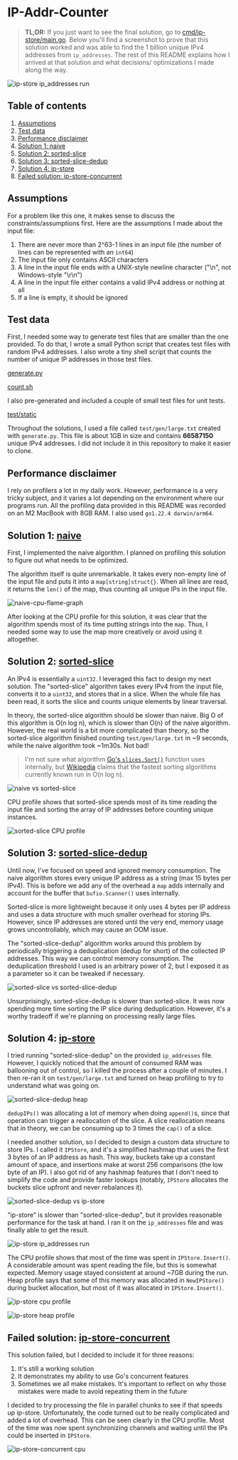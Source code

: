 # IP-Addr-Counter

> **TL;DR:** If you just want to see the final solution, go to
> [cmd/ip-store/main.go](cmd/ip-store/main.go). Below you'll find a screenshot to prove
> that this solution worked and was able to find the 1 billion unique IPv4 addresses
> from `ip_addresses`.
> The rest of this README explains how I arrived at that solution and what decisions/
> optimizations I made along the way.

![ip-store ip_addresses run](screenshots/ip-store-ip-addresses.png)

## Table of contents

1. [Assumptions](#assumptions)
1. [Test data](#test-data)
1. [Performance disclaimer](#performance-disclaimer)
1. [Solution 1: naive](#solution-1-naive)
1. [Solution 2: sorted-slice](#solution-2-sorted-slice)
1. [Solution 3: sorted-slice-dedup](#solution-3-sorted-slice-dedup)
1. [Solution 4: ip-store](#solution-4-ip-store)
1. [Failed solution: ip-store-concurrent](#failed-solution-ip-store-concurrent)

## Assumptions

For a problem like this one, it makes sense to discuss the constraints/assumptions first. Here
are the assumptions I made about the input file:

1. There are never more than 2^63-1 lines in an input file (the number of lines can be represented with an `int64`)
1. The input file only contains ASCII characters
1. A line in the input file ends with a UNIX-style newline character ("\n", not Windows-style "\r\n")
1. A line in the input file either contains a valid IPv4 address or nothing at all
1. If a line is empty, it should be ignored

## Test data

First, I needed some way to generate test files that are smaller than the one provided.
To do that, I wrote a small Python script that creates test files with random IPv4 addresses.
I also wrote a tiny shell script that counts the number of unique IP addresses in those
test files.

[generate.py](test/gen/generate.py)

[count.sh](test/gen/count.sh)

I also pre-generated and included a couple of small test files for unit tests.

[test/static](test/static)

Throughout the solutions, I used a file called `test/gen/large.txt` created with `generate.py`.
This file is about 1GB in size and contains **66587150** unique IPv4 addresses. I did not include
it in this repository to make it easier to clone.

## Performance disclaimer

I rely on profilers a lot in my daily work. However, performance is a very tricky
subject, and it varies a lot depending on the environment where our programs run. All the
profiling data provided in this README was recorded on an M2 MacBook with 8GB RAM.
I also used `go1.22.4 darwin/arm64`.

## Solution 1: [naive](cmd/naive/main.go)

First, I implemented the naive algorithm. I planned on profiling this solution
to figure out what needs to be optimized.

The algorithm itself is quite unremarkable. It takes every non-empty line of
the input file and puts it into a `map[string]struct{}`. When all lines are
read, it returns the `len()` of the map, thus counting all unique IPs in the
input file.

![naive-cpu-flame-graph](screenshots/naive-cpu-profile.png)

After looking at the CPU profile for this solution, it was clear that the
algorithm spends most of its time putting strings into the `map`. Thus, I needed
some way to use the map more creatively or avoid using it altogether.

## Solution 2: [sorted-slice](cmd/sorted-slice/main.go)

An IPv4 is essentially a `uint32`. I leveraged this fact to design my next solution.
The "sorted-slice" algorithm takes every IPv4 from the input file, converts it to a
`uint32`, and stores that in a slice. When the whole file has been read, it sorts the
slice and counts unique elements by linear traversal.

In theory, the sorted-slice algorithm should be slower than naive. Big O of this
algorithm is O(n log n), which is slower than O(n) of the naive algorithm. However,
the real world is a bit more complicated than theory, so the sorted-slice algorithm
finished counting `test/gen/large.txt` in ~9 seconds, while the naive algorithm took
~1m30s. Not bad!

> I'm not sure what algorithm [Go's `slices.Sort()`](https://pkg.go.dev/slices#Sort) function
> uses internally, but [Wikipedia](https://en.wikipedia.org/wiki/Sorting_algorithm) claims that
> the fastest sorting algorithms currently known run in O(n log n).

![naive vs sorted-slice](screenshots/naive-vs-sorted-slice.png)

CPU profile shows that sorted-slice spends most of its time reading the input file and
sorting the array of IP addresses before counting unique instances.

![sorted-slice CPU profile](screenshots/sorted-slice-cpu-profile.png)

## Solution 3: [sorted-slice-dedup](cmd/sorted-slice-dedup/main.go)

Until now, I've focused on speed and ignored memory consumption. The naive algorithm
stores every unique IP address as a string (max 15 bytes per IPv4). This is before
we add any of the overhead a `map` adds internally and account for the buffer that
`bufio.Scanner()` uses internally.

Sorted-slice is more lightweight because it only uses 4 bytes per IP address
and uses a data structure with much smaller overhead for storing IPs. However, since IP
addresses are stored until the very end, memory usage grows uncontrollably,
which may cause an OOM issue.

The "sorted-slice-dedup" algorithm works around this problem by periodically triggering
a deduplication (dedup for short) of the collected IP addresses. This way we can control
memory consumption. The deduplication threshold I used is an arbitrary power of 2, but
I exposed it as a parameter so it can be tweaked if necessary.

![sorted-slice vs sorted-slice-dedup](screenshots/sorted-slice-vs-sorted-slice-dedup.png)

Unsurprisingly, sorted-slice-dedup is slower than sorted-slice. It was now spending more time
sorting the IP slice during deduplication. However, it's a worthy tradeoff if we're planning
on processing really large files.

## Solution 4: [ip-store](cmd/ip-store/main.go)

I tried running "sorted-slice-dedup" on the provided `ip_addresses` file. However, I quickly
noticed that the amount of consumed RAM was ballooning out of control, so I killed the process
after a couple of minutes. I then re-ran it on `test/gen/large.txt` and turned on
heap profiling to try to understand what was going on.

![sorted-slice-dedup heap](screenshots/sorted-slice-dedup-heap.png)

`dedupIPs()` was allocating a lot of memory when doing
`append()`s, since that operation can trigger a reallocation of the slice. A slice reallocation
means that in theory, we can be consuming up to 3 times the `cap()` of a slice.

I needed another solution, so I decided to design a custom data structure to store IPs.
I called it `IPStore`, and it's a simplified hashmap that uses the first 3 bytes of
an IP address as hash. This way, buckets take up a constant amount of space, and insertions
make at worst 256 comparisons (the low byte of an IP). I also got rid of any hashmap features that
I don't need to simplify the code and provide faster lookups (notably, `IPStore`
allocates the buckets slice upfront and never rebalances it).

![sorted-slice-dedup vs ip-store](screenshots/sorted-slice-dedup-vs-ip-store.png)

"ip-store" is slower than "sorted-slice-dedup", but it provides reasonable performance
for the task at hand. I ran it on the `ip_addresses` file and was finally able to get the result.

![ip-store ip_addresses run](screenshots/ip-store-ip-addresses.png)

The CPU profile shows that most of the time was spent in `IPStore.Insert()`. A considerable amount was
spent reading the file, but this is somewhat expected. Memory usage stayed consistent at around 
~7GB during the run. Heap profile says that some of this memory was allocated in `NewIPStore()` during
bucket allocation, but most of it was allocated in `IPStore.Insert()`.

![ip-store cpu profile](screenshots/ip-store-cpu.png)

![ip-store heap profile](screenshots/ip-store-heap.png)

## Failed solution: [ip-store-concurrent](cmd/ip-store-concurrent/main.go)

This solution failed, but I decided to include it for three reasons:
1. It's still a working solution
1. It demonstrates my ability to use Go's concurrent features
1. Sometimes we all make mistakes. It's important to reflect on why those mistakes were made
 to avoid repeating them in the future

I decided to try processing the file in parallel chunks to see if that speeds up ip-store.
Unfortunately, the code turned out to be really complicated and added a lot of overhead. This can
be seen clearly in the CPU profile. Most of the time was now spent synchronizing channels and waiting
until the IPs could be inserted in `IPStore`.

![ip-store-concurrent cpu](screenshots/ip-store-concurrent-cpu.png)
